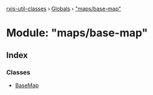 [rxjs-util-classes](../README.md) › [Globals](../globals.md) › ["maps/base-map"](_maps_base_map_.md)

# Module: "maps/base-map"

## Index

### Classes

* [BaseMap](../classes/_maps_base_map_.basemap.md)
